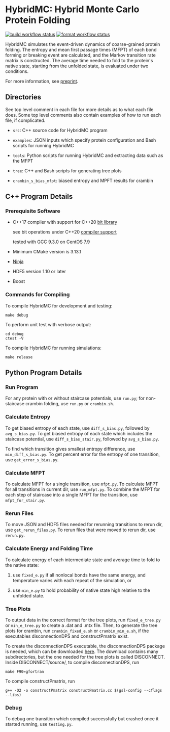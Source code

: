 # HybridMC: Hybrid Monte Carlo Protein Folding

[![build workflow status](https://github.com/margaritacolberg/hybridmc/actions/workflows/build.yml/badge.svg)](https://github.com/margaritacolberg/hybridmc/actions/workflows/build.yml?query=branch:main)
[![format workflow status](https://github.com/margaritacolberg/hybridmc/actions/workflows/format.yml/badge.svg)](https://github.com/margaritacolberg/hybridmc/actions/workflows/format.yml?query=branch:main)

HybridMC simulates the event-driven dynamics of coarse-grained protein folding.
The entropy and mean first passage times (MFPT) of each bond forming or
breaking event are calculated, and the Markov transition rate matrix is
constructed. The average time needed to fold to the protein's native state,
starting from the unfolded state, is evaluated under two conditions.

For more information, see [preprint](https://arxiv.org/abs/2205.05799).

## Directories

See top level comment in each file for more details as to what each file does.
Some top level comments also contain examples of how to run each file, if
complicated.

  * `src`: C++ source code for HybridMC program

  * `examples`: JSON inputs which specify protein configuration and Bash
    scripts for running HybridMC

  * `tools`: Python scripts for running HybridMC and extracting data such as
    the MFPT

  * `tree`: C++ and Bash scripts for generating tree plots

  * `crambin_s_bias_mfpt`: biased entropy and MPFT results for crambin

## C++ Program Details

### Prerequisite Software

  * C++17 compiler with support for C++20
    [bit library](https://en.cppreference.com/w/cpp/header/bit)

    see bit operations under C++20 [compiler
    support](https://en.cppreference.com/w/cpp/compiler_support/20)

    tested with GCC 9.3.0 on CentOS 7.9

  * Minimum CMake version is 3.13.1

  * [Ninja](https://ninja-build.org/)

  * HDF5 version 1.10 or later

  * Boost

### Commands for Compiling

To compile HybridMC for development and testing:

```
make debug
```

To perform unit test with verbose output:

```
cd debug
ctest -V
```

To compile HybridMC for running simulations:

```
make release
```

## Python Program Details

### Run Program

For any protein with or without staircase potentials, use `run.py`; for
non-staircase crambin folding, use `run.py` or `crambin.sh`.

### Calculate Entropy

To get biased entropy of each state, use `diff_s_bias.py`, followed by
`avg_s_bias.py`. To get biased entropy of each state which includes the
staircase potential, use `diff_s_bias_stair.py`, followed by `avg_s_bias.py`.

To find which transition gives smallest entropy difference, use
`min_diff_s_bias.py`. To get percent error for the entropy of one transition,
use `get_error_s_bias.py`.

### Calculate MFPT

To calculate MFPT for a single transition, use `mfpt.py`. To calculate MFPT for
all transitions in current dir, use `run_mfpt.py`. To combine the MFPT for each
step of staircase into a single MFPT for the transition, use
`mfpt_for_stair.py`.

### Rerun Files

To move JSON and HDF5 files needed for rerunning transitions to rerun dir, use
`get_rerun_files.py`. To rerun files that were moved to rerun dir, use
`rerun.py`.

### Calculate Energy and Folding Time

To calculate energy of each intermediate state and average time to fold to the
native state:

 1. use `fixed_e.py` if all nonlocal bonds have the same energy, and
    temperature varies with each repeat of the simulation, or

 2. use `min_e.py` to hold probability of native state high relative to the
    unfolded state.

### Tree Plots

To output data in the correct format for the tree plots, run `fixed_e_tree.py`
or `min_e_tree.py` to create a .dat and .mtx file. Then, to generate the tree
plots for crambin, run `crambin_fixed_e.sh` or `crambin_min_e.sh`, if the
executables disconnectionDPS and constructPmatrix exist.

To create the disconnectionDPS executable, the disconnectionDPS package is
needed, which can be downloaded
[here](https://www-wales.ch.cam.ac.uk/software.html). The download contains
many subdirectories, but the one needed for the tree plots is called
DISCONNECT. Inside DISCONNECT/source/, to compile disconnectionDPS, run

```
make F90=gfortran
```

To compile constructPmatrix, run

```
g++ -O2 -o constructPmatrix constructPmatrix.cc $(gsl-config --cflags --libs)
```

### Debug

To debug one transition which compiled successfully but crashed once it started
running, use `testing.py`.
